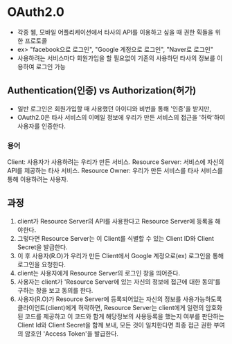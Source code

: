 # OAuth2.0
- 각종 웹, 모바일 어플리케이션에서 타사의 API를 이용하고 싶을 때 권한 획들을 위한 프로토콜
- ex> "facebook으로 로그인", "Google 계정으로 로그인", "Naver로 로그인" 
- 사용하려는 서비스마다 회원가입을 할 필요없이 기존의 사용하던 타사의 정보를 이용하여 로그인 가능

## Authentication(인증) vs Authorization(허가)
- 일반 로그인은 회원가입할 때 사용했던 아이디와 비번을 통해 '인증'을 받지만,
- OAuth2.0은 타사 서비스의 이메일 정보에 우리가 만든 서비스의 접근을 '허락'하여 사용자를 인증한다.

### 용어
Client: 사용자가 사용하려는 우리가 만든 서비스.
Resource Server: 서비스에 자신의 API를 제공하는 타사 서비스.
Resource Owner: 우리가 만든 서비스를 타사 서비스를 통해 이용하려는 사용자.

## 과정
1. client가 Resource Server의 API를 사용한다고 Resource Server에 등록을 해야한다.
2. 그렇다면 Resource Server는 이 Client를 식별할 수 있는 Client ID와 Client Secret을 발급한다.
3. 이 후 사용자(R.O)가 우리가 만든 Client에서 Google 계정으로(ex) 로그인을 통해 로그인을 요청한다.
4. client는 사용자에게 Resource Server의 로그인 창을 띄어준다.
5. 사용자는 client가 'Resource Server에 있는 자신의 정보에 접근에 대한 동의'를 구하는 창을 보고 동의를 한다.
6. 사용자(R.O)가 Resource Server에 등록되어있는 자신의 정보를 사용가능하도록 클라이언트(client)에게 허락하면, 
Resource Server는 client에게 일련의 암호화된 코드를 제공하고 이 코드와 함게 해당정보의 사용등록을 했는지 여부를 판단하는 
Client Id와 Client Secret을 함께 보내, 모든 것이 일치한다면 최종 접근 권한 부여의 암호인 'Access Token'을 발급한다.



